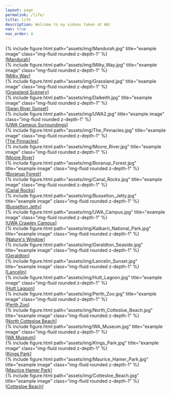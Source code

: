 ```yaml
---
layout: page
permalink: /life/
title: life
description: Welcome to my videos taken at WA!
nav: true
nav_order: 4
---
```


<!-- jt_comment: add a life part -- followed by 1_project and https://blog.csdn.net/weixin_40688217/article/details/96726509; each time just add photos on the top -->

<div class="row">
    <div class="col-sm-6 col-md-3 col-lg-3">
        {% include figure.html path="assets/img/Mandurah.jpg" title="example image" class="img-fluid rounded z-depth-1" %}
        <div class="caption">
            [<a href="https://www.bilibili.com/video/BV1yc411d7Ch/?spm_id_from=333.999.0.0" target="_blank">Mandurah</a>]
        </div>
    </div>
    <div class="col-sm-6 col-md-3 col-lg-3">
        {% include figure.html path="assets/img/Milky_Way.jpg" title="example image" class="img-fluid rounded z-depth-1" %}
        <div class="caption">
            [<a href="https://www.bilibili.com/video/BV1eX4y1J7VZ/?spm_id_from=333.999.0.0" target="_blank">Milky Way</a>]
        </div>
    </div>
    <div class="col-sm-6 col-md-3 col-lg-3">
        {% include figure.html path="assets/img/Grassland.jpg" title="example image" class="img-fluid rounded z-depth-1" %}
        <div class="caption">
            [<a href="https://www.bilibili.com/video/BV19m4y1J7ot/?spm_id_from=333.999.0.0" target="_blank">Grassland Scenery</a>]
        </div>
    </div>
    <div class="col-sm-6 col-md-3 col-lg-3">
        {% include figure.html path="assets/img/Dalkeith.jpg" title="example image" class="img-fluid rounded z-depth-1" %}
        <div class="caption">
            [<a href="https://www.bilibili.com/video/BV1NP411X7iX/?spm_id_from=333.999.0.0" target="_blank">Swan River Sunset</a>]
        </div>
    </div>
    <div class="col-sm-6 col-md-3 col-lg-3">
        {% include figure.html path="assets/img/UWA2.jpg" title="example image" class="img-fluid rounded z-depth-1" %}
        <div class="caption">
            [<a href="https://www.bilibili.com/video/BV1nm4y117Jb/?spm_id_from=333.999.0.0" target="_blank">UWA Campus Surroundings</a>]
        </div>
    </div>
    <div class="col-sm-6 col-md-3 col-lg-3">
        {% include figure.html path="assets/img/The_Pinnacles.jpg" title="example image" class="img-fluid rounded z-depth-1" %}
        <div class="caption">
            [<a href="https://www.bilibili.com/video/BV1zV4y1f7kC/?spm_id_from=333.788" target="_blank">The Pinnacles</a>]
        </div>
    </div>
    <div class="col-sm-6 col-md-3 col-lg-3">
        {% include figure.html path="assets/img/Moore_River.jpg" title="example image" class="img-fluid rounded z-depth-1" %}
        <div class="caption">
            [<a href="https://www.bilibili.com/video/BV1Dx4y1P7T7/?spm_id_from=333.999.0.0" target="_blank">Moore River</a>]
        </div>
    </div>
    <div class="col-sm-6 col-md-3 col-lg-3">
        {% include figure.html path="assets/img/Boranup_Forest.jpg" title="example image" class="img-fluid rounded z-depth-1" %}
        <div class="caption">
            [<a href="https://www.bilibili.com/video/BV1k54y1c7Q3/?spm_id_from=333.999.0.0" target="_blank">Boranup Forest</a>]
        </div>
    </div>
    <div class="col-sm-6 col-md-3 col-lg-3">
        {% include figure.html path="assets/img/Canal_Rocks.jpg" title="example image" class="img-fluid rounded z-depth-1" %}
        <div class="caption">
            [<a href="https://www.bilibili.com/video/BV13M411Y7Hm/?spm_id_from=333.999.0.0" target="_blank">Canal Rocks</a>]
        </div>
    </div>
    <div class="col-sm-6 col-md-3 col-lg-3">
        {% include figure.html path="assets/img/Busselton_Jetty.jpg" title="example image" class="img-fluid rounded z-depth-1" %}
        <div class="caption">
            [<a href="https://www.bilibili.com/video/BV1HT41117GU/?spm_id_from=333.999.0.0" target="_blank">Busselton Jetty</a>]
        </div>
    </div>
    <div class="col-sm-6 col-md-3 col-lg-3">
        {% include figure.html path="assets/img/UWA_Campus.jpg" title="example image" class="img-fluid rounded z-depth-1" %}
        <div class="caption">
            [<a href="https://www.bilibili.com/video/BV1nd4y177rL/?spm_id_from=333.999.0.0" target="_blank">UWA Crawley Campus</a>]
        </div>
    </div>
    <div class="col-sm-6 col-md-3 col-lg-3">
        {% include figure.html path="assets/img/Kalbarri_National_Park.jpg" title="example image" class="img-fluid rounded z-depth-1" %}
        <div class="caption">
            [<a href="https://www.bilibili.com/video/BV16G411P7JA/?spm_id_from=333.999.0.0" target="_blank">Nature's Window</a>]
        </div>
    </div>
    <div class="col-sm-6 col-md-3 col-lg-3">
        {% include figure.html path="assets/img/Geraldton_Seaside.jpg" title="example image" class="img-fluid rounded z-depth-1" %}
        <div class="caption">
            [<a href="https://www.bilibili.com/video/BV1Bd4y1e7ph/?spm_id_from=333.999.0.0" target="_blank">Geraldton</a>]
        </div>
    </div>
    <div class="col-sm-6 col-md-3 col-lg-3">
        {% include figure.html path="assets/img/Lancelin_Sunset.jpg" title="example image" class="img-fluid rounded z-depth-1" %}
        <div class="caption">
            [<a href="https://www.bilibili.com/video/BV1Q24y1k7ws/?spm_id_from=333.999.0.0" target="_blank">Lancelin</a>]
        </div>
    </div>
    <div class="col-sm-6 col-md-3 col-lg-3">
        {% include figure.html path="assets/img/Hutt_Lagoon.jpg" title="example image" class="img-fluid rounded z-depth-1" %}
        <div class="caption">
            [<a href="https://www.bilibili.com/video/BV15e411N7F4/?spm_id_from=333.999.0.0" target="_blank">Hutt Lagoon</a>]
        </div>
    </div>
    <div class="col-sm-6 col-md-3 col-lg-3">
        {% include figure.html path="assets/img/Perth_Zoo.jpg" title="example image" class="img-fluid rounded z-depth-1" %}
        <div class="caption">
            [<a href="https://www.bilibili.com/video/BV1qG4y1d795/?spm_id_from=333.999.0.0" target="_blank">Perth Zoo</a>]
        </div>
    </div>
    <div class="col-sm-6 col-md-3 col-lg-3">
        {% include figure.html path="assets/img/North_Cottesloe_Beach.jpg" title="example image" class="img-fluid rounded z-depth-1" %}
        <div class="caption">
            [<a href="https://www.bilibili.com/video/BV1Td4y1c7Kk/?spm_id_from=333.999.0.0" target="_blank">North Cottesloe Beach</a>]
        </div>
    </div>
    <div class="col-sm-6 col-md-3 col-lg-3">
        {% include figure.html path="assets/img/WA_Museum.jpg" title="example image" class="img-fluid rounded z-depth-1" %}
        <div class="caption">
            [<a href="https://www.bilibili.com/video/BV1Jg411a7mW/?spm_id_from=333.999.0.0" target="_blank">WA Museum</a>]
        </div>
    </div>
    <div class="col-sm-6 col-md-3 col-lg-3">
        {% include figure.html path="assets/img/Kings_Park.jpg" title="example image" class="img-fluid rounded z-depth-1" %}
        <div class="caption">
            [<a href="https://www.bilibili.com/video/BV1rB4y1L7HC/?spm_id_from=333.999.0.0" target="_blank">Kings Park</a>]
        </div>
    </div>
    <div class="col-sm-6 col-md-3 col-lg-3">
        {% include figure.html path="assets/img/Maurice_Hamer_Park.jpg" title="example image" class="img-fluid rounded z-depth-1" %}
        <div class="caption">
            [<a href="https://www.bilibili.com/video/BV1ca411U7z8/?spm_id_from=333.999.0.0" target="_blank">Maurice Hamer Park</a>]
        </div>
    </div>
    <div class="col-sm-6 col-md-3 col-lg-3">
        {% include figure.html path="assets/img/Cottesloe_Beach.jpg" title="example image" class="img-fluid rounded z-depth-1" %}
        <div class="caption">
            [<a href="https://www.bilibili.com/video/BV1QW4y1m7Lr/?spm_id_from=333.999.0.0" target="_blank">Cottesloe Beach</a>]
        </div>
    </div>
</div>







